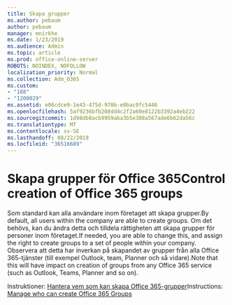 ```yaml
---
title: Skapa grupper
ms.author: pebaum
author: pebaum
manager: mnirkhe
ms.date: 1/23/2019
ms.audience: Admin
ms.topic: article
ms.prod: office-online-server
ROBOTS: NOINDEX, NOFOLLOW
localization_priority: Normal
ms.collection: Adm_O365
ms.custom:
- "168"
- "1200029"
ms.assetid: e06cdce9-1e43-475d-970b-e0bac0fc5446
ms.openlocfilehash: 5af9236bfb208dd4c2f2a60e8122b3392a4eb222
ms.sourcegitcommit: 1d98db8acb9959aba3b5e308a567ade6b62da56c
ms.translationtype: MT
ms.contentlocale: sv-SE
ms.lasthandoff: 08/22/2019
ms.locfileid: "36516689"
---
```

# <a name="control-creation-of-office-365-groups"></a><span data-ttu-id="d73f1-102">Skapa grupper för Office 365</span><span class="sxs-lookup"><span data-stu-id="d73f1-102">Control creation of Office 365 groups</span></span>

<span data-ttu-id="d73f1-103">Som standard kan alla användare inom företaget att skapa grupper.</span><span class="sxs-lookup"><span data-stu-id="d73f1-103">By default, all users within the company are able to create groups.</span></span> <span data-ttu-id="d73f1-104">Om det behövs, kan du ändra detta och tilldela rättigheten att skapa grupper för personer inom företaget.</span><span class="sxs-lookup"><span data-stu-id="d73f1-104">If needed, you are able to change this, and assign the right to create groups to a set of people within your company.</span></span> <span data-ttu-id="d73f1-105">Observera att detta har inverkan på skapandet av grupper från alla Office 365-tjänster (till exempel Outlook, team, Planner och så vidare).</span><span class="sxs-lookup"><span data-stu-id="d73f1-105">Note that this will have impact on creation of groups from any Office 365 service (such as Outlook, Teams, Planner and so on).</span></span>
  
<span data-ttu-id="d73f1-106">Instruktioner: [Hantera vem som kan skapa Office 365-grupper](https://docs.microsoft.com/office365/admin/create-groups/manage-creation-of-groups)</span><span class="sxs-lookup"><span data-stu-id="d73f1-106">Instructions: [Manage who can create Office 365 Groups](https://docs.microsoft.com/office365/admin/create-groups/manage-creation-of-groups)</span></span>
